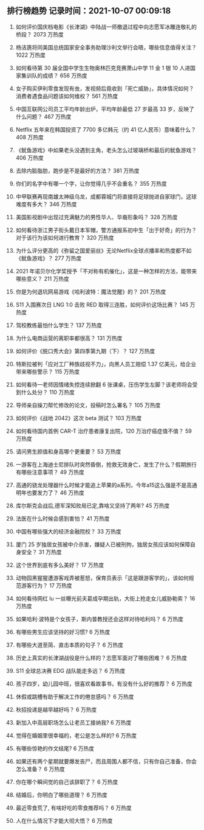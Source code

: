 
## 排行榜趋势 记录时间：2021-10-07 00:09:18
  
  1. 如何评价国庆档电影《长津湖》中陆战一师撤退过程中向志愿军冰雕连敬礼的桥段？ 2073 万热度
    
  2. 杨洁篪将同美国总统国家安全事务助理沙利文举行会晤，哪些信息值得关注？ 1022 万热度
    
  3. 如何看待第 30 届全国中学生生物奥林匹克竞赛萧山中学 11 金 1 银 10 人进国家集训队的成绩？ 656 万热度
    
  4. 女子购买伊利零食发现有虫，发视频后竟收到「死亡威胁」，具体情况如何？消费者遇食品问题该如何维权？ 561 万热度
    
  5. 中国互联网公司员工平均年龄出炉，平均年龄最低 27 岁最高 33 岁，反映了什么问题？ 467 万热度
    
  6. Netflix 五年来在韩国投资了 7700 多亿韩元（约 41 亿人民币）意味着什么？ 408 万热度
    
  7. 《鱿鱼游戏》中如果老头没遇到主角，老头怎么过玻璃桥和最后的鱿鱼游戏？ 406 万热度
    
  8. 去除内脏脂肪，跑步是不是最好的方法？ 381 万热度
    
  9. 你们的名字中有哪一个字，让你觉得几乎不会重名？ 355 万热度
    
  10. 中甲联赛再现南雄太神级乌龙，成都蓉城门将直接将足球抛进自家球门，这球难度有多大？ 346 万热度
    
  11. 美国影视剧中出现过充满魅力的男性华人、华裔形象吗？ 328 万热度
    
  12. 如何看待浙江男子街头戴日本军帽，警方通报系初中生「出于好奇」的行为？对于该行为该如何进行教育？ 320 万热度
    
  13. 为什么评分更高的《弥留之国爱丽丝》无论Netflix全球点播率和热度都不如《鱿鱼游戏》？ 277 万热度
    
  14. 2021 年诺贝尔化学奖授予「不对称有机催化」，这是一种怎样的方法，能带来哪些意义？ 211 万热度
    
  15. 你是为何退坑网易游戏《哈利波特：魔法觉醒》的？ 201 万热度
    
  16. S11 入围赛次日 LNG 1:0 击败 RED 取得三连胜，如何评价这场比赛？ 145 万热度
    
  17. 驾校教练最怕什么学生？ 137 万热度
    
  18. 为什么电商运营的离职率都很高？ 131 万热度
    
  19. 如何评价《脱口秀大会》第四季第九期（下）？ 127 万热度
    
  20. 特斯拉被判「应对工厂种族歧视不力」，向黑人员工赔偿 1.37 亿美元，给企业带来哪些警示？ 115 万热度
    
  21. 如何看待一老师因情绪失控连续掀翻 6 张课桌，压伤学生左脚？该老师将会受到什么处分？ 110 万热度
    
  22. 导师亲自操刀帮忙修改的论文，投稿时怎么署名？ 105 万热度
    
  23. 如何评价《战地 2042》这次 beta 测试？ 103 万热度
    
  24. 如何看待国内首例 CAR-T 治疗患者康复出院，120 万治疗癌症值不值？ 59 万热度
    
  25. 请问男生颜值和身高哪个更重要？ 53 万热度
    
  26. 一游客在上海迪士尼排队时突然昏倒，抢救无效身亡，发生了什么？假期旅行有哪些注意事项？ 49 万热度
    
  27. 高通的骁龙处理器什么时候才能追上苹果的a系列，今年a15这么强是不是高通明年也要发力了？ 46 万热度
    
  28. 库尔斯克会战后,德军深知败局已定,靠啥又坚持了两年? 45 万热度
    
  29. 法医在什么时候会感到害怕？ 41 万热度
    
  30. 中国有哪些强大的经济金融院校？ 33 万热度
    
  31. 厦门 25 岁独居女孩被中介杀害，嫌疑人已被刑拘，独居女孩应该如何保障自身安全？ 31 万热度
    
  32. 这个世界到底有多么美好？ 17 万热度
    
  33. 动物园黑猩猩遭游客戏弄被惹怒，保育员表示「这是跟游客学的」，该如何规范游客行为？ 17 万热度
    
  34. 如何看待网红 lu 一丝曝光前夫葛成孕期出轨，大街上抢走女儿威胁勒索？ 16 万热度
    
  35. 如果哈利·波特是个女孩子，斯内普教授还会这样对待哈利吗？ 6 万热度
    
  36. 有哪些男生应该坚持的好习惯? 6 万热度
    
  37. 有哪些大道至简、直击本质的句子？ 6 万热度
    
  38. 历史上真实的长津湖战役是什么样的？志愿军面对了哪些困难？ 6 万热度
    
  39. S11 全球总决赛 EDG 战队能走多远？ 6 万热度
    
  40. 孩子四岁，幼儿园中班，很喜欢看故事书，有没有什么好的推荐？ 6 万热度
    
  41. 休假或跳槽有助于解决工作的倦怠感吗？ 6 万热度
    
  42. 秋招投递是越早越好吗？ 6 万热度
    
  43. 新加入中高层职场怎么让老员工接纳我? 6 万热度
    
  44. 觉得在婚姻里很幸福的，老公是怎么样的? 6 万热度
    
  45. 有哪些惊艳的作文结尾? 6 万热度
    
  46. 如果还有两个星期就要爆发丧尸，而且周围人都不信，只有你自己准备，你会怎么准备？ 6 万热度
    
  47. 你在哪个瞬间觉的自己该辞职了？ 6 万热度
    
  48. 结婚后，你明白了哪些道理？ 6 万热度
    
  49. 最近零食荒了, 有啥好吃的零食推荐吗？ 6 万热度
    
  50. 人在什么情况下才能大彻大悟？ 6 万热度
    